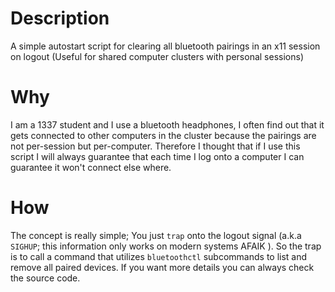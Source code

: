 # Description
A simple autostart script for clearing all bluetooth pairings in an x11 session on logout (Useful for shared computer clusters with personal sessions)

# Why
I am a 1337 student and I use a bluetooth headphones, I often find out that it gets connected to other computers in the cluster because the pairings are not per-session but per-computer.
Therefore I thought that if I use this script I will always guarantee that each time I log onto a computer I can guarantee it won't connect else where.

# How
The concept is really simple; You just `trap` onto the logout signal (a.k.a `SIGHUP`; this information only works on modern systems AFAIK ).
So the trap is to call a command that utilizes `bluetoothctl` subcommands to list and remove all paired devices.
If you want more details you can always check the source code.
